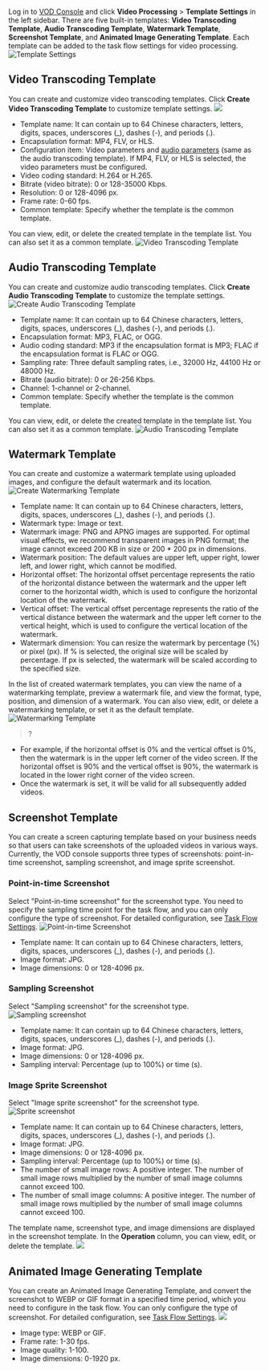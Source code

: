 Log in to [VOD Console](https://console.cloud.tencent.com/video) and click **Video Processing** > **Template Settings** in the left sidebar. There are five built-in templates: **Video Transcoding Template**, **Audio Transcoding Template**, **Watermark Template**, **Screenshot Template**, and **Animated Image Generating Template**. Each template can be added to the task flow settings for video processing.
![Template Settings](https://main.qcloudimg.com/raw/96105db0ad07f80732df6512ea1dd240.png)

## Video Transcoding Template

You can create and customize video transcoding templates. Click **Create Video Transcoding Template** to customize template settings.
![](https://main.qcloudimg.com/raw/f86b6164d6774745f1483140318fc879.jpg)

+ Template name: It can contain up to 64 Chinese characters, letters, digits, spaces, underscores (_), dashes (-), and periods (.).
+ Encapsulation format: MP4, FLV, or HLS.
+ Configuration item: Video parameters and [audio parameters](#yp) (same as the audio transcoding template). If MP4, FLV, or HLS is selected, the video parameters must be configured.
+ Video coding standard: H.264 or H.265.
+ Bitrate (video bitrate): 0 or 128-35000 Kbps.
+ Resolution: 0 or 128-4096 px.
+ Frame rate: 0-60 fps.
+ Common template: Specify whether the template is the common template.

You can view, edit, or delete the created template in the template list. You can also set it as a common template.
![Video Transcoding Template](https://main.qcloudimg.com/raw/bb670eca686cd0e75913fdcc9ec3e07b.png)

## <a id="yp"></a>Audio Transcoding Template


You can create and customize audio transcoding templates. Click **Create Audio Transcoding Template** to customize the template settings.
![Create Audio Transcoding Template](https://main.qcloudimg.com/raw/a3239c32483b8b1bb6cc01bd932b4f90.png)

+ Template name: It can contain up to 64 Chinese characters, letters, digits, spaces, underscores (_), dashes (-), and periods (.).
+ Encapsulation format: MP3, FLAC, or OGG.
+ Audio coding standard: MP3 if the encapsulation format is MP3; FLAC if the encapsulation format is FLAC or OGG.
+ Sampling rate: Three default sampling rates, i.e., 32000 Hz, 44100 Hz or 48000 Hz.
+ Bitrate (audio bitrate): 0 or 26-256 Kbps.
+ Channel: 1-channel or 2-channel.
+ Common template: Specify whether the template is the common template.

You can view, edit, or delete the created template in the template list. You can also set it as a common template.
![Audio Transcoding Template](https://main.qcloudimg.com/raw/d4fc0939f4e8aecd158b7ab70aa6ba2a.png)

## Watermark Template

You can create and customize a watermark template using uploaded images, and configure the default watermark and its location.
![Create Watermarking Template](https://main.qcloudimg.com/raw/2ea843e4b6ab0e961ecab92c92a6bacf.png)
+ Template name: It can contain up to 64 Chinese characters, letters, digits, spaces, underscores (_), dashes (-), and periods (.).
+ Watermark type: Image or text.
+ Watermark image: PNG and APNG images are supported. For optimal visual effects, we recommend transparent images in PNG format; the image cannot exceed 200 KB in size or 200 * 200 px in dimensions.
+ Watermark position: The default values are upper left, upper right, lower left, and lower right, which cannot be modified.
+ Horizontal offset: The horizontal offset percentage represents the ratio of the horizontal distance between the watermark and the upper left corner to the horizontal width, which is used to configure the horizontal location of the watermark.
+ Vertical offset: The vertical offset percentage represents the ratio of the vertical distance between the watermark and the upper left corner to the vertical height, which is used to configure the vertical location of the watermark.
+ Watermark dimension: You can resize the watermark by percentage (%) or pixel (px). If % is selected, the original size will be scaled by percentage. If px is selected, the watermark will be scaled according to the specified size.

In the list of created watermark templates, you can view the name of a watermarking template, preview a watermark file, and view the format, type, position, and dimension of a watermark. You can also view, edit, or delete a watermarking template, or set it as the default template.
![Watermarking Template](https://main.qcloudimg.com/raw/7537b6bfc2757eeb5325227f31ce7607.png)
>?
- For example, if the horizontal offset is 0% and the vertical offset is 0%, then the watermark is in the upper left corner of the video screen. If the horizontal offset is 90% and the vertical offset is 90%, the watermark is located in the lower right corner of the video screen.
- Once the watermark is set, it will be valid for all subsequently added videos.

## Screenshot Template
You can create a screen capturing template based on your business needs so that users can take screenshots of the uploaded videos in various ways. Currently, the VOD console supports three types of screenshots: point-in-time screenshot, sampling screenshot, and image sprite screenshot.

### Point-in-time Screenshot
Select "Point-in-time screenshot" for the screenshot type. You need to specify the sampling time point for the task flow, and you can only configure the type of screenshot. For detailed configuration, see [Task Flow Settings](https://cloud.tencent.com/document/product/266/33819).
![Point-in-time Screenshot](https://main.qcloudimg.com/raw/65b110ceac173767493895721e84f0a0.png)
- Template name: It can contain up to 64 Chinese characters, letters, digits, spaces, underscores (_), dashes (-), and periods (.).
- Image format: JPG.
- Image dimensions: 0 or 128-4096 px.

### Sampling Screenshot
Select "Sampling screenshot" for the screenshot type.
![Sampling screenshot](https://main.qcloudimg.com/raw/d7036db44fa28672a3877ed3a9ebb6b2.png)
- Template name: It can contain up to 64 Chinese characters, letters, digits, spaces, underscores (_), dashes (-), and periods (.).
- Image format: JPG.
- Image dimensions: 0 or 128-4096 px.
- Sampling interval: Percentage (up to 100%) or time (s).

### Image Sprite Screenshot
Select "Image sprite screenshot" for the screenshot type.
![Sprite screenshot](https://main.qcloudimg.com/raw/cb09bcd933ebb2611fc4a5e7cb9dc3ae.png)
- Template name: It can contain up to 64 Chinese characters, letters, digits, spaces, underscores (_), dashes (-), and periods (.).
- Image format: JPG.
- Image dimensions: 0 or 128-4096 px.
- Sampling interval: Percentage (up to 100%) or time (s).
- The number of small image rows: A positive integer. The number of small image rows multiplied by the number of small image columns cannot exceed 100.
- The number of small image columns: A positive integer. The number of small image rows multiplied by the number of small image columns cannot exceed 100.

The template name, screenshot type, and image dimensions are displayed in the screenshot template. In the **Operation** column, you can view, edit, or delete the template.
![](https://main.qcloudimg.com/raw/4aa06a282c10d8de02abc4d5dc871fd0.jpg)

## Animated Image Generating Template
You can create an Animated Image Generating Template, and convert the screenshot to WEBP or GIF format in a specified time period, which you need to configure in the task flow. You can only configure the type of screenshot. For detailed configuration, see [Task Flow Settings](https://cloud.tencent.com/document/product/266/33819).
![](https://main.qcloudimg.com/raw/204a20ba3a501f4ed836aefddb3ffcc7.jpg)
- Image type: WEBP or GIF.
- Frame rate: 1-30 fps.
- Image quality: 1-100.
- Image dimensions: 0-1920 px.
